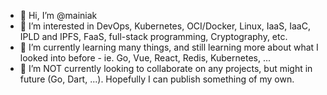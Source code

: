 - 👋 Hi, I’m @mainiak
- 👀 I’m interested in DevOps, Kubernetes, OCI/Docker, Linux, IaaS, IaaC, IPLD and IPFS, FaaS, full-stack programming, Cryptography, etc.
- 🌱 I’m currently learning many things, and still learning more about what I looked into before - ie. Go, Vue, React, Redis, Kubernetes, ...
- 💞️ I’m NOT currently looking to collaborate on any projects, but might in future (Go, Dart, ...). Hopefully I can publish something of my own.
<!--
- 📫 How to reach me ...
--->

<!---
mainiak/mainiak is a ✨ special ✨ repository because its `README.md` (this file) appears on your GitHub profile.
You can click the Preview link to take a look at your changes.
--->

